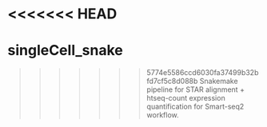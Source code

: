 <<<<<<< HEAD
=======
# singleCell_snake
>>>>>>> 5774e5586ccd6030fa37499b32bfd7cf5c8d088b
Snakemake pipeline for STAR alignment + htseq-count expression quantification for Smart-seq2 workflow.
